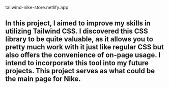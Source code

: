 tailwind-nike-store.netlify.app
## In this project, I aimed to improve my skills in utilizing Tailwind CSS. I discovered this CSS library to be quite valuable, as it allows you to pretty much work with it just like regular CSS but also offers the convenience of on-page usage. I intend to incorporate this tool into my future projects. This project serves as what could be the main page for Nike.
